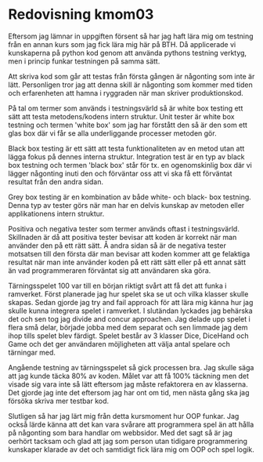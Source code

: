 ---
---
Redovisning kmom03
=========================

Eftersom jag lämnar in uppgiften försent så har jag haft lära mig om  testning från en annan kurs som jag fick lära mig här på BTH. Då applicerade vi kunskaperna på python kod genom att använda pythons testning verktyg, men i princip funkar testningen på samma sätt.

Att skriva kod som går att testas från första gången är någonting som inte är lätt. Personligen tror  jag att denna skill är någonting som kommer med tiden och erfarenheten att hamna i ryggraden när man skriver produktionskod.

På tal om termer som används i testningsvärld så är white box testing ett sätt att testa metodens/kodens intern struktur. Unit tester är white box testning och termen 'white box' som jag har förstått den så är den som ett glas box där vi får se alla underliggande processer metoden gör.

Black box testing är ett sätt att testa funktionaliteten av en metod utan att lägga fokus på dennes interna struktur. Integration test är en typ av black box testning och termen 'black box' står för tx. en ogenomskinlig box där vi lägger någonting inuti den och förväntar oss att vi ska få ett förväntat resultat från den andra sidan.

Grey box testing är en kombination av både white- och black- box testning. Denna typ av tester görs när man har en delvis kunskap av metoden eller applikationens intern struktur. 

Positiva och negativa tester som termer används oftast i testningsvärld. Skillnaden är då att positiva tester bevisar att koden är korrekt när man använder den på ett rätt sätt. Å andra sidan så är de negativa tester motsatsen till den första där man bevisar att koden kommer att ge felaktiga resultat när man inte använder koden på ett rätt sätt eller på ett annat sätt än vad programmeraren förväntat sig att användaren ska göra.

Tärningsspelet 100 var till en början riktigt svårt att få det att funka i ramverket. Först planerade jag hur spelet ska se ut och vilka klasser skulle skapas. Sedan gjorde jag try and fail approach för att lära mig känna hur jag skulle kunna integrera spelet i ramverket. I slutändan lyckades jag behärska det och sen tog jag divide and concur approachen. Jag delade upp spelet i flera små delar, började jobba med dem separat och sen limmade jag dem ihop tills spelet blev färdigt. Spelet består av 3 klasser Dice, DiceHand och Game och det ger användaren möjligheten att välja antal spelare och tärningar med.


Angående testning av tärningsspelet så gick processen bra. Jag skulle säga att jag kunde täcka 80% av koden. Målet var att få 100% täckning men det visade sig vara inte så lätt eftersom jag måste refaktorera en av klasserna. Det gjorde jag inte det eftersom jag har ont om tid, men nästa gång ska jag försöka skriva mer testbar kod.

Slutligen så har jag lärt mig från detta kursmoment hur OOP funkar. Jag också lärde känna att det kan vara svårare att programmera spel än att hålla på någonting som bara handlar om webbsidor. Med det sagt så är jag oerhört tacksam och glad att jag som person utan tidigare programmering kunskaper klarade av det och samtidigt fick lära mig om OOP och spel logik.
